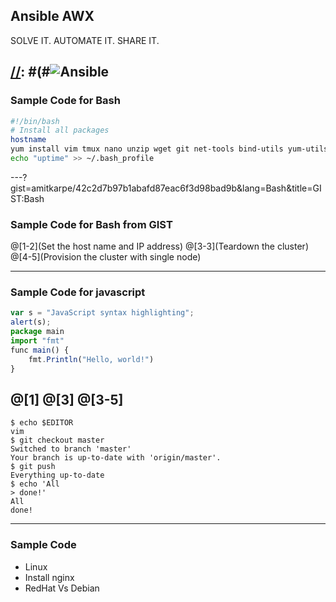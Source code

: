 ## Ansible AWX

SOLVE IT. AUTOMATE IT. SHARE IT.

[//]: # (This may be the most platform independent comment)
[//]: #(#![Ansible](https://upload.wikimedia.org/wikipedia/commons/2/24/Ansible_logo.svg)
---
### Sample Code for Bash
```bash
#!/bin/bash
# Install all packages
hostname
yum install vim tmux nano unzip wget git net-tools bind-utils yum-utils iptables-services bridge-utils bash-completion kexec-tools sos psacct docker ansible php php-pear --assumeyes
echo "uptime" >> ~/.bash_profile
```
---?gist=amitkarpe/42c2d7b97b1abafd87eac6f3d98bad9b&lang=Bash&title=GIST:Bash
### Sample Code for Bash from GIST
@[1-2](Set the host name and IP address)
@[3-3](Teardown the cluster)
@[4-5](Provision the cluster with single node)

---
### Sample Code for javascript
```javascript
var s = "JavaScript syntax highlighting";
alert(s);
package main
import "fmt"
func main() {
    fmt.Println("Hello, world!")
}
```
@[1]
@[3]
@[3-5]
---
```Shell Session
$ echo $EDITOR
vim
$ git checkout master
Switched to branch 'master'
Your branch is up-to-date with 'origin/master'.
$ git push
Everything up-to-date
$ echo 'All
> done!'
All
done!
```
---
### Sample Code
- Linux
- Install nginx
- RedHat Vs Debian
